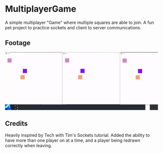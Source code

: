 # MultiplayerGame
A simple multiplayer "Game" where multiple squares are able to join. A fun pet project to practice sockets and client to server communications.

## Footage
![footage](multiplayer-game.gif)

## Credits
Heavily inspired by Tech with Tim's Sockets tutorial. Added the ability to have more than one player on at a time, and a player being redrawn correctly when leaving.
